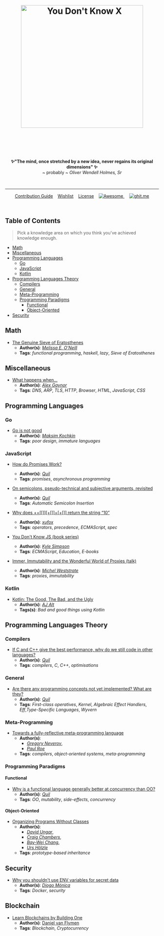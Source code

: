 <h1 align="center">
	<img width="400" src="logo.png" alt="You Don't Know X">
	<br>
	<br>
</h1>

<br>
<br>

<p align="center">
	<b>✨"The mind, once stretched by a new idea, never regains its original dimensions" ✨</b>
    <br>
     ~ probably ~<i> Oliver Wendell Holmes, Sr </i>
</p>

<br>

---

<p align="center">
	<a href=".github/CONTRIBUTING.md">Contribution Guide</a>&nbsp;&nbsp;&nbsp;
	<a href="WISHLIST.md">Wishlist</a>&nbsp;&nbsp;&nbsp;
	<a href="LICENSE.md">License</a>&nbsp;&nbsp;&nbsp;
	<a href="https://github.com/sindresorhus/awesome">
	<img
	src="https://cdn.rawgit.com/sindresorhus/awesome/d7305f38d29fed78fa85652e3a63e154dd8e8829/media/badge.svg" alt="Awesome">
	</a>&nbsp;&nbsp;&nbsp;
	<a href="https://ghit.me/repo/ythecombinator/You-Dont-Know-X">
	<img
	src="https://ghit.me/badge.svg?repo=ythecombinator/You-Dont-Know-X" alt="ghit.me">
	</a>
</p>

<br>

## Table of Contents

> Pick a knowledge area on which you think you've achieved knowledge enough.

<!-- DO NOT EDIT THE COMMENTS BELOW -->

<!-- toc -->

- [Math](#math)
- [Miscellaneous](#miscellaneous)
- [Programming Languages](#programming-languages)
  * [Go](#go)
  * [JavaScript](#javascript)
  * [Kotlin](#kotlin)
- [Programming Languages Theory](#programming-languages-theory)
  * [Compilers](#compilers)
  * [General](#general)
  * [Meta-Programming](#meta-programming)
  * [Programming Paradigms](#programming-paradigms)
    + [Functional](#functional)
    + [Object-Oriented](#object-oriented)
- [Security](#security)

<!-- tocstop -->

## Math

- [The Genuine Sieve of Eratosthenes](https://www.cs.hmc.edu/~oneill/papers/Sieve-JFP.pdf)
  - **Author(s)**: [*Melissa E. O’Neill*](https://www.cs.hmc.edu/~oneill/)
  - **Tags**: *functional programming*, *haskell*, *lazy*, *Sieve of Eratosthenes*

## Miscellaneous

- [What happens when...](https://github.com/alex/what-happens-when)
  - **Author(s)**: [*Alex Gaynor*](https://github.com/alex)
  - **Tags**: *DNS*, *ARP*, *TLS*, *HTTP*, *Browser*, *HTML*, *JavaScript*, *CSS*

## Programming Languages

### Go

- [Go is not good](https://github.com/ksimka/go-is-not-good)
  - **Author(s)**: [*Maksim Kochkin*](https://github.com/ksimka)
  - **Tags**: *poor design*, *immature languages*

### JavaScript

- [How do Promises Work?](http://robotlolita.me/2015/11/15/how-do-promises-work.html)
  - **Author(s)**: [*Quil*](https://github.com/robotlolita)
  - **Tags**: *promises*, *asynchronous programming*

- [On semicolons, pseudo-technical and subjective arguments, revisited](http://robotlolita.me/2012/04/16/on-semicolons-and-subjective-discussions-revisited.html)
  - **Author(s)**: [*Quil*](https://github.com/robotlolita)
  - **Tags**: *Automatic Semicolon Insertion*

- [Why does ++[[]][+[]]+[+[]] return the string “10”](http://stackoverflow.com/a/7202287/7203176)
  - **Author(s)**: [*xufox*](http://stackoverflow.com/users/4642212/xufox)
  - **Tags**: *operators*, *precedence*, *ECMAScript*, *spec*

- [You Don't Know JS (book series)](https://github.com/getify/You-Dont-Know-JS)
  - **Author(s)**: [*Kyle Simpson*](https://github.com/getify)
  - **Tags**: *ECMAScript*, *Education*, *E-books*

- [Immer, Immutability and the Wonderful World of Proxies (talk)](https://www.youtube.com/watch?v=FKRVDfpQ9cw)
  - **Author(s)**: [*Michel Weststrate*](https://github.com/mweststrate)
  - **Tags**: *proxies*, *immutability*

### Kotlin

- [Kotlin: The Good, The Bad, and the Ugly](https://medium.com/keepsafe-engineering/kotlin-the-good-the-bad-and-the-ugly-bf5f09b87e6f)
  - **Author(s)**: [*AJ Alt*](https://github.com/ajalt)
  - **Tags(s)**: *Bad and good things using Kotlin*

## Programming Languages Theory

### Compilers

- [If C and C++ give the best performance, why do we still code in other languages?](https://www.quora.com/If-C-and-C++-give-the-best-performance-why-do-we-still-code-in-other-languages/answer/Quildreen-Motta)
  - **Author(s)**: [*Quil*](https://github.com/robotlolita)
  - **Tags**: *compilers*, *C*, *C++*, *optimisations*

### General

- [Are there any programming concepts not yet implemented? What are they?](https://www.quora.com/Are-there-any-programming-concepts-not-yet-implemented-What-are-they/answer/Quildreen-Motta)
  - **Author(s)**: [*Quil*](https://github.com/robotlolita)
  - **Tags**: *First-class operatives*, *Kernel*, *Algebraic Effect Handlers*, *Eff*,*Type-Specific Languages*, *Wyvern*

### Meta-Programming

- [Towards a fully-reflective meta-programming language](http://crpit.com/confpapers/CRPITV38Neverov.pdf)
  - **Author(s)**:
  	- [*Gregory Neverov*](http://dblp.uni-trier.de/pers/hd/n/Neverov:Gregory),
	- [*Paul Roe*](https://www.researchgate.net/profile/Paul_Roe)
  - **Tags**: *compilers*, *object-oriented systems*, *meta-programming*

### Programming Paradigms

#### Functional

- [Why is a functional language generally better at concurrency than OO?](https://www.quora.com/Why-is-a-functional-language-generally-better-at-concurrency-than-OO/answer/Quildreen-Motta)
  - **Author(s)**: [*Quil*](https://github.com/robotlolita)
  - **Tags**: *OO*, *mutability*, *side-effects*, *concurrency*

#### Object-Oriented

- [Organizing Programs Without Classes](http://bibliography.selflanguage.org/_static/organizing-programs.pdf)
  - **Author(s)**:
  	- [*David Ungar*](https://en.wikipedia.org/wiki/David_Ungar),
	- [*Craig Chambers*](https://research.google.com/pubs/author4707.html),
	- [*Bay-Wei Chang*](https://research.google.com/pubs/author100.html),
	- [*Urs Hölzle*](https://research.google.com/pubs/author79.html)
  - **Tags**: *prototype-based inheritance*

## Security

- [Why you shouldn't use ENV variables for secret data](https://diogomonica.com/2017/03/27/why-you-shouldnt-use-env-variables-for-secret-data/)
  - **Author(s)**: [*Diogo Mónica*](https://diogomonica.com/)
  - **Tags**: *Docker*, *security*
  
## Blockchain

- [Learn Blockchains by Building One](https://hackernoon.com/learn-blockchains-by-building-one-117428612f46)
  - **Author(s)**: [Daniel van Flymen](https://hackernoon.com/@vanflymen?source=user_popover)
  - **Tags**: *Blockchain*, *Cryptocurrency*
